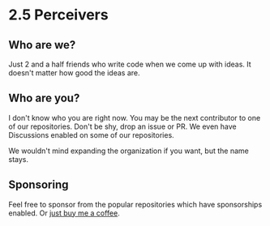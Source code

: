 # 2.5 Perceivers

## Who are we?

Just 2 and a half friends who write code when we come up with ideas. It doesn't matter how good the ideas are.

## Who are you?

I don't know who you are right now. You may be the next contributor to one of our repositories. Don't be shy, drop an issue or PR. We even have Discussions enabled on some of our repositories.

We wouldn't mind expanding the organization if you want, but the name stays.

## Sponsoring

Feel free to sponsor from the popular repositories which have sponsorships enabled. Or [just buy me a coffee](https://buymeacoffee.com/raresvanca).
